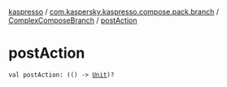 [kaspresso](../../index.md) / [com.kaspersky.kaspresso.compose.pack.branch](../index.md) / [ComplexComposeBranch](index.md) / [postAction](./post-action.md)

# postAction

`val postAction: (() -> `[`Unit`](https://kotlinlang.org/api/latest/jvm/stdlib/kotlin/-unit/index.html)`)?`